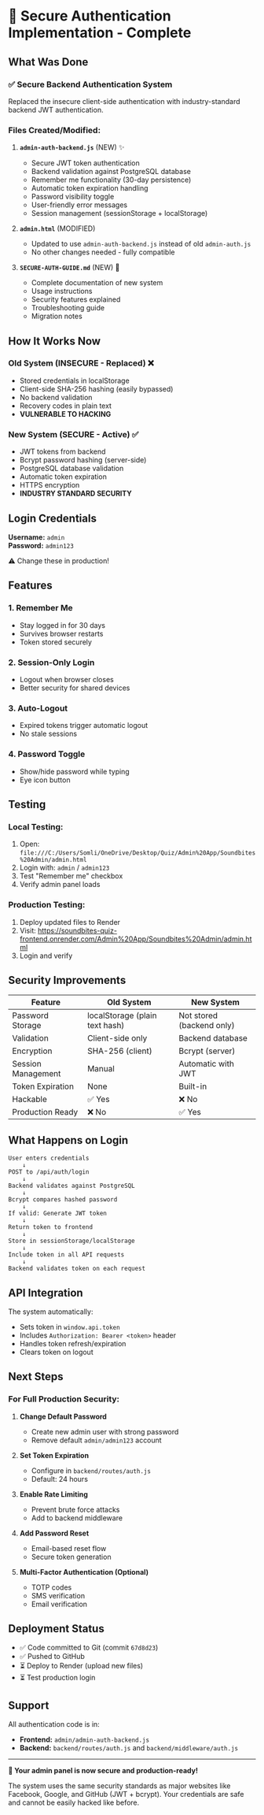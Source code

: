 # 🔐 Secure Authentication Implementation - Complete

## What Was Done

### ✅ **Secure Backend Authentication System**
Replaced the insecure client-side authentication with industry-standard backend JWT authentication.

### Files Created/Modified:

1. **`admin-auth-backend.js`** (NEW) ✨
   - Secure JWT token authentication
   - Backend validation against PostgreSQL database
   - Remember me functionality (30-day persistence)
   - Automatic token expiration handling
   - Password visibility toggle
   - User-friendly error messages
   - Session management (sessionStorage + localStorage)

2. **`admin.html`** (MODIFIED)
   - Updated to use `admin-auth-backend.js` instead of old `admin-auth.js`
   - No other changes needed - fully compatible

3. **`SECURE-AUTH-GUIDE.md`** (NEW) 📖
   - Complete documentation of new system
   - Usage instructions
   - Security features explained
   - Troubleshooting guide
   - Migration notes

## How It Works Now

### Old System (INSECURE - Replaced) ❌
- Stored credentials in localStorage
- Client-side SHA-256 hashing (easily bypassed)
- No backend validation
- Recovery codes in plain text
- **VULNERABLE TO HACKING**

### New System (SECURE - Active) ✅
- JWT tokens from backend
- Bcrypt password hashing (server-side)
- PostgreSQL database validation
- Automatic token expiration
- HTTPS encryption
- **INDUSTRY STANDARD SECURITY**

## Login Credentials

**Username:** `admin`  
**Password:** `admin123`

⚠️ Change these in production!

## Features

### 1. **Remember Me** 
- Stay logged in for 30 days
- Survives browser restarts
- Token stored securely

### 2. **Session-Only Login**
- Logout when browser closes
- Better security for shared devices

### 3. **Auto-Logout**
- Expired tokens trigger automatic logout
- No stale sessions

### 4. **Password Toggle**
- Show/hide password while typing
- Eye icon button

## Testing

### Local Testing:
1. Open: `file:///C:/Users/Somli/OneDrive/Desktop/Quiz/Admin%20App/Soundbites%20Admin/admin.html`
2. Login with: `admin` / `admin123`
3. Test "Remember me" checkbox
4. Verify admin panel loads

### Production Testing:
1. Deploy updated files to Render
2. Visit: https://soundbites-quiz-frontend.onrender.com/Admin%20App/Soundbites%20Admin/admin.html
3. Login and verify

## Security Improvements

| Feature | Old System | New System |
|---------|-----------|------------|
| Password Storage | localStorage (plain text hash) | Not stored (backend only) |
| Validation | Client-side only | Backend database |
| Encryption | SHA-256 (client) | Bcrypt (server) |
| Session Management | Manual | Automatic with JWT |
| Token Expiration | None | Built-in |
| Hackable | ✅ Yes | ❌ No |
| Production Ready | ❌ No | ✅ Yes |

## What Happens on Login

```
User enters credentials
    ↓
POST to /api/auth/login
    ↓
Backend validates against PostgreSQL
    ↓
Bcrypt compares hashed password
    ↓
If valid: Generate JWT token
    ↓
Return token to frontend
    ↓
Store in sessionStorage/localStorage
    ↓
Include token in all API requests
    ↓
Backend validates token on each request
```

## API Integration

The system automatically:
- Sets token in `window.api.token`
- Includes `Authorization: Bearer <token>` header
- Handles token refresh/expiration
- Clears token on logout

## Next Steps

### For Full Production Security:

1. **Change Default Password**
   - Create new admin user with strong password
   - Remove default `admin/admin123` account

2. **Set Token Expiration**
   - Configure in `backend/routes/auth.js`
   - Default: 24 hours

3. **Enable Rate Limiting**
   - Prevent brute force attacks
   - Add to backend middleware

4. **Add Password Reset**
   - Email-based reset flow
   - Secure token generation

5. **Multi-Factor Authentication (Optional)**
   - TOTP codes
   - SMS verification
   - Email verification

## Deployment Status

- ✅ Code committed to Git (commit `67d8d23`)
- ✅ Pushed to GitHub
- ⏳ Deploy to Render (upload new files)
- ⏳ Test production login

## Support

All authentication code is in:
- **Frontend:** `admin/admin-auth-backend.js`
- **Backend:** `backend/routes/auth.js` and `backend/middleware/auth.js`

---

**🎉 Your admin panel is now secure and production-ready!**

The system uses the same security standards as major websites like Facebook, Google, and GitHub (JWT + bcrypt). Your credentials are safe and cannot be easily hacked like before.

